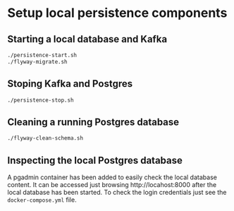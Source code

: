 # Setup local persistence components

## Starting a local database and Kafka

```sh
./persistence-start.sh
./flyway-migrate.sh
```

## Stoping Kafka and Postgres

```sh
./persistence-stop.sh
```

## Cleaning a running Postgres database

```sh
./flyway-clean-schema.sh
```

## Inspecting the local Postgres database

A pgadmin container has been added to easily check the local database content.
It can be accessed just browsing http://locahost:8000 after the local database
has been started. To check the login credentials just see the
`docker-compose.yml` file.
